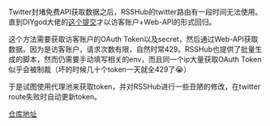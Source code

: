 Twitter封堵免费API获取数据之后，RSSHub的twitter路由有一段时间无法使用。直到DIYgod大佬的[这个提交](https://github.com/DIYgod/RSSHub/commit/9032153c7de4c9ca189482d495696986e9795106)才以访客账户+Web-API的形式回归。

这个方法需要获取访客账户的OAuth Token以及secret，然后通过Web-API获取数据。因为是访客账户，请求次数有限，自然时常429。RSSHub也提供了批量生成的脚本，然而仍需要手动填写相关的env，而且同一个ip大量获取OAuth Token似乎会被制裁（坏的时候几十个token一天就全429了😭）

于是试图使用代理池来获取token，并对RSSHub进行一些丑陋的修改，在twitter route失败时自动更新token。

[仓库地址](https://github.com/CrackTC/xtoken)
